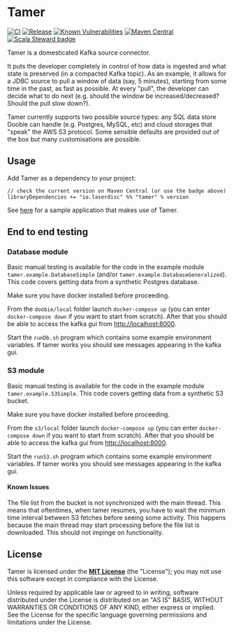 # Tamer
[![CI](https://github.com/laserdisc-io/tamer/workflows/CI/badge.svg?branch=master)](https://github.com/laserdisc-io/tamer/actions?query=workflow%3ACI+branch%3Amaster)
[![Release](https://github.com/laserdisc-io/tamer/workflows/Release/badge.svg)](https://github.com/laserdisc-io/tamer/actions?query=workflow%3ARelease)
[![Known Vulnerabilities](https://snyk.io/test/github/laserdisc-io/tamer/badge.svg?targetFile=build.sbt)](https://snyk.io/test/github/laserdisc-io/tamer?targetFile=build.sbt)
[![Maven Central](https://maven-badges.herokuapp.com/maven-central/io.laserdisc/tamer_2.13/badge.svg?kill_cache=1&color=orange)](https://search.maven.org/artifact/io.laserdisc/tamer_2.13/)
[![Scala Steward badge](https://img.shields.io/badge/Scala_Steward-helping-blue.svg?style=flat&logo=data:image/png;base64,iVBORw0KGgoAAAANSUhEUgAAAA4AAAAQCAMAAAARSr4IAAAAVFBMVEUAAACHjojlOy5NWlrKzcYRKjGFjIbp293YycuLa3pYY2LSqql4f3pCUFTgSjNodYRmcXUsPD/NTTbjRS+2jomhgnzNc223cGvZS0HaSD0XLjbaSjElhIr+AAAAAXRSTlMAQObYZgAAAHlJREFUCNdNyosOwyAIhWHAQS1Vt7a77/3fcxxdmv0xwmckutAR1nkm4ggbyEcg/wWmlGLDAA3oL50xi6fk5ffZ3E2E3QfZDCcCN2YtbEWZt+Drc6u6rlqv7Uk0LdKqqr5rk2UCRXOk0vmQKGfc94nOJyQjouF9H/wCc9gECEYfONoAAAAASUVORK5CYII=)](https://scala-steward.org)

Tamer is a domesticated Kafka source connector.

It puts the developer completely in control of how data is ingested and what state is preserved (in a compacted Kafka topic).
As an example, it allows for a JDBC source to pull a window of data (say, 5 minutes), starting from some time in the past, as fast as possible.
At every "pull", the developer can decide what to do next (e.g. should the window be increased/decreased? Should the pull slow down?).

Tamer currently supports two possible source types: any SQL data store Doobie can handle (e.g. Postgres, MySQL, etc) and cloud storages that "speak" the AWS S3 protocol.
Some sensible defaults are provided out of the box but many customisations are possible.

## Usage

Add Tamer as a dependency to your project:

```
// check the current version on Maven Central (or use the badge above)
libraryDependencies += "io.laserdisc" %% "tamer" % version
```

See [here](example/src/main/scala/tamer/example/DatabaseSimple.scala) for a sample application that makes use of Tamer.

## End to end testing

### Database module

Basic manual testing is available for the code in the example module `tamer.example.DatabaseSimple`
(and/or `tamer.example.DatabaseGeneralized`).
This code covers getting data from a synthetic Postgres database.

Make sure you have docker installed before proceeding.

From the `doobie/local` folder launch `docker-compose up` (you can enter `docker-compose down`
if you want to start from scratch). After that you should be able to access the kafka
gui from [http://localhost:8000](http://localhost:8000).

Start the `runDb.sh` program which contains some example environment variables.
If tamer works you should see messages appearing in the kafka gui.

### S3 module

Basic manual testing is available for the code in the example module `tamer.example.S3Simple`.
This code covers getting data from a synthetic S3 bucket.

Make sure you have docker installed before proceeding.

From the `s3/local` folder launch `docker-compose up` (you can enter `docker-compose down`
if you want to start from scratch). After that you should be able to access the kafka
gui from [http://localhost:8000](http://localhost:8000).

Start the `runS3.sh` program which contains some example environment variables.
If tamer works you should see messages appearing in the kafka gui.

#### Known Issues

The file list from the bucket is not synchronized with the main thread. This means that
oftentimes, when tamer resumes, you have to wait the minimum time interval between S3 fetches
before seeing some activity. This happens because the main thread may start processing before
the file list is downloaded. This should not impinge on functionality.

## License

Tamer is licensed under the **[MIT License](LICENSE)** (the "License"); you may not use this software except in
compliance with the License.

Unless required by applicable law or agreed to in writing, software distributed under the License is distributed on an
"AS IS" BASIS, WITHOUT WARRANTIES OR CONDITIONS OF ANY KIND, either express or implied.
See the License for the specific language governing permissions and limitations under the License.
